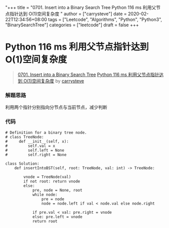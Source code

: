 "+++
title = "0701. Insert into a Binary Search Tree Python 116 ms 利用父节点指针达到 O(1)空间复杂度 "
author = ["carrysteve"]
date = 2020-02-22T12:34:56+08:00
tags = ["Leetcode", "Algorithms", "Python", "Python3", "BinarySearchTree"]
categories = ["leetcode"]
draft = false
+++

# Python 116 ms 利用父节点指针达到 O(1)空间复杂度

> [0701. Insert into a Binary Search Tree](https://leetcode-cn.com/problems/insert-into-a-binary-search-tree/)
> [Python 116 ms 利用父节点指针达到 O(1)空间复杂度](https://leetcode-cn.com/problems/insert-into-a-binary-search-tree/solution/python-116-ms-li-yong-fu-jie-dian-zhi-zhen-da-dao-/) by [carrysteve](https://leetcode-cn.com/u/carrysteve/)

### 解题思路
利用两个指针分别指向分节点与当前节点，减少判断

### 代码

```python3
# Definition for a binary tree node.
# class TreeNode:
#     def __init__(self, x):
#         self.val = x
#         self.left = None
#         self.right = None

class Solution:
    def insertIntoBST(self, root: TreeNode, val: int) -> TreeNode:
        
        vnode = TreeNode(val)
        if not root: return vnode
        else:
            pre, node = None, root
            while node:
                pre = node
                node = node.left if val < node.val else node.right

            if pre.val < val: pre.right = vnode
            else: pre.left = vnode
            return root

```